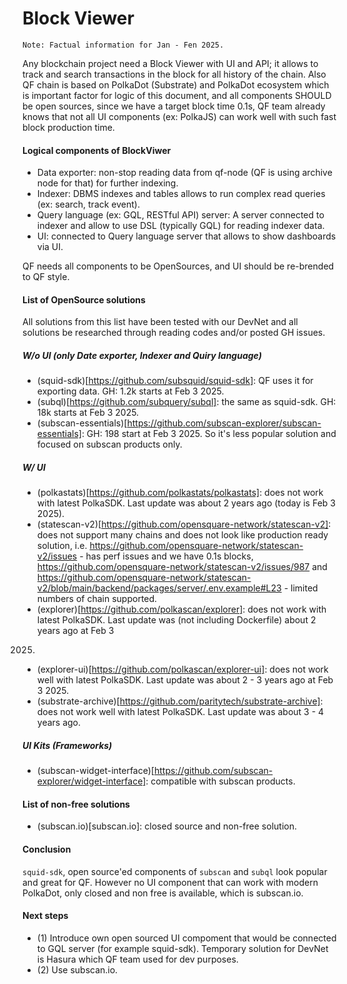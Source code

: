# Block Viewer

`Note: Factual information for Jan - Fen 2025.`

Any blockchain project need a Block Viewer with UI and API; it allows to track and search transactions in the block for all history of the chain. Also QF chain is based on PolkaDot (Substrate) and PolkaDot ecosystem which is important factor for logic of this document, and all components SHOULD be open sources, since we have a target block time 0.1s, QF team already knows that not all UI components (ex: PolkaJS) can work well with such fast block production time.

#### Logical components of BlockViwer
- Data exporter: non-stop reading data from qf-node (QF is using archive node for that) for further indexing.
- Indexer: DBMS indexes and tables allows to run complex read queries (ex: search, track event).
- Query language (ex: GQL, RESTful API) server: A server connected to indexer and allow to use DSL (typically GQL) for reading indexer data.
- UI: connected to Query language server that allows to show dashboards via UI.

QF needs all components to be OpenSources, and UI should be re-brended to QF style.

#### List of OpenSource solutions

All solutions from this list have been tested with our DevNet and all solutions
be researched through reading codes and/or posted GH issues.

##### W/o UI (only Date exporter, Indexer and Quiry language)
- (squid-sdk)[https://github.com/subsquid/squid-sdk]: QF uses it for exporting data. GH: 1.2k starts at Feb 3 2025.
- (subql)[https://github.com/subquery/subql]: the same as squid-sdk. GH: 18k starts
at Feb 3 2025.
- (subscan-essentials)[https://github.com/subscan-explorer/subscan-essentials]:
GH: 198 start at Feb 3 2025. So it's less popular solution and focused on
subscan products only.

##### W/ UI
- (polkastats)[https://github.com/polkastats/polkastats]: does not work with
latest PolkaSDK. Last update was about 2 years ago (today is Feb 3 2025).
- (statescan-v2)[https://github.com/opensquare-network/statescan-v2]: does not
support many chains and does not look like production ready solution, i.e. https://github.com/opensquare-network/statescan-v2/issues - has perf issues and we have 0.1s blocks, https://github.com/opensquare-network/statescan-v2/issues/987 and https://github.com/opensquare-network/statescan-v2/blob/main/backend/packages/server/.env.example#L23 - limited numbers of chain supported.
- (explorer)[https://github.com/polkascan/explorer]: does not work with latest
PolkaSDK. Last update was (not including Dockerfile) about 2 years ago at Feb 3
2025.
- (explorer-ui)[https://github.com/polkascan/explorer-ui]: does not work well
with latest PolkaSDK. Last update was about 2 - 3 years ago at Feb 3 2025.
- (substrate-archive)[https://github.com/paritytech/substrate-archive]: does not
work well with latest PolkaSDK. Last update was about 3 - 4 years ago.

##### UI Kits (Frameworks)
- (subscan-widget-interface)[https://github.com/subscan-explorer/widget-interface]: compatible with subscan products.

#### List of non-free solutions
- (subscan.io)[subscan.io]: closed source and non-free solution.

#### Conclusion
`squid-sdk`, open source'ed components of `subscan` and `subql` look popular and great for
QF. However no UI component that can work with modern PolkaDot, only closed and non free is available, which is subscan.io.

#### Next steps
- (1) Introduce own open sourced UI compoment that would be connected to GQL server (for example squid-sdk).  Temporary solution for DevNet is Hasura which QF team used for dev purposes.
- (2) Use subscan.io.


